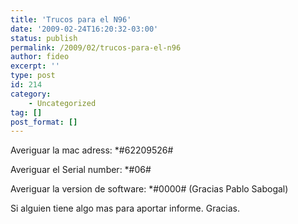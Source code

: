 ```yaml
---
title: 'Trucos para el N96'
date: '2009-02-24T16:20:32-03:00'
status: publish
permalink: /2009/02/trucos-para-el-n96
author: fideo
excerpt: ''
type: post
id: 214
category:
    - Uncategorized
tag: []
post_format: []
---
```

Averiguar la mac adress: <span class="postbody">\*#62209526# </span>

<span class="postbody">Averiguar el Serial number: \*#06#</span>

<span class="postbody">Averiguar la version de software: </span>\*#0000# (Gracias Pablo <span>Sabogal)</span>

Si alguien tiene algo mas para aportar informe. Gracias.